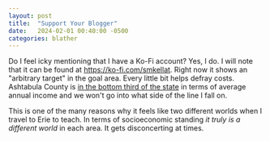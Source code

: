 ```yaml
---
layout: post
title:  "Support Your Blogger"
date:   2024-02-01 00:40:00 -0500
categories: blather
---
```

Do I feel icky mentioning that I have a Ko-Fi account?  Yes, I do.  I will note that it can be found at <https://ko-fi.com/smkellat>.  Right now it shows an "arbitrary target" in the goal area.  Every little bit helps defray costs.  Ashtabula County is [in the bottom third of the state](https://web.archive.org/web/20240119101143/https://www.cleveland.com/datacentral/2020/01/every-ohio-city-and-county-ranked-for-median-family-household-income-census-estimates.html) in terms of average annual income and we won't go into what side of the line I fall on.  

This is one of the many reasons why it feels like two different worlds when I travel to Erie to teach.  In terms of socioeconomic standing *it truly is a different world* in each area.  It gets disconcerting at times.
